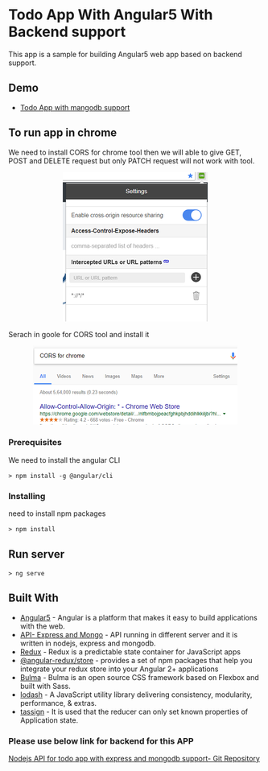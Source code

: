 # Todo App With Angular5 With Backend support

This app is a sample for building Angular5 web app based on backend support.

## Demo
* [Todo App with mangodb support](http://tutorials.way2programming.com/apps/todo-app-with-mongodb-support/index.html)

## To run app in chrome

We need to install CORS for chrome tool then we will able to give GET, POST and DELETE request but only PATCH request will not work with tool.
<p align="center">
    <img  alt="CORS for chrome tool" src="src/assets/CORS_for_chrome.PNG" class="img-responsive">
</p>
 
 Serach in goole for CORS tool and install it
 <p align="center">
    <img  alt="CORS for chrome tool" src="src/assets/search_in_google.png" class="img-responsive">
</p>

### Prerequisites

We need to install the angular CLI 

```
> npm install -g @angular/cli
```

### Installing

need to install npm packages

```
> npm install
```

## Run server

```
> ng serve
```

## Built With

* [Angular5](https://angular.io/) - Angular is a platform that makes it easy to build applications with the web.
* [API- Express and Mongo](https://sleepy-citadel-54178.herokuapp.com/api/todos) - API running in different server and it is written in nodejs, express and mongodb.
* [Redux](https://redux.js.org/) - Redux is a predictable state container for JavaScript apps
* [@angular-redux/store](https://github.com/angular-redux/store) -  provides a set of npm packages that help you integrate your redux store into your Angular 2+ applications
* [Bulma](https://bulma.io/) - Bulma is an open source CSS framework based on Flexbox and built with Sass.
* [lodash](https://lodash.com/) - A JavaScript utility library delivering consistency, modularity, performance, & extras.
* [tassign](https://www.npmjs.com/package/tassign) - It is used that the reducer can only set known properties of Application state.

### Please use below link for backend for this APP

[Nodejs API for todo app with express and mongodb support- Git Repository](https://github.com/mdarif-k/nodejs-api-for-todo-app)



